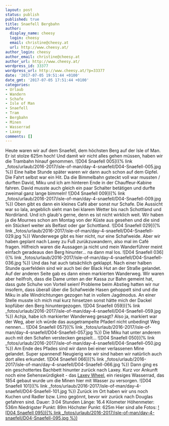 ```yaml
---
layout: post
status: publish
published: true
title: Snaefell Bergbahn
author:
  display_name: cheesy
  login: cheesy
  email: christine@cheesy.at
  url: http://www.cheesy.at/
author_login: cheesy
author_email: christine@cheesy.at
author_url: http://www.cheesy.at/
wordpress_id: 33377
wordpress_url: http://www.cheesy.at/?p=33377
date: '2017-07-05 19:51:44 +0100'
date_gmt: '2017-07-05 17:51:44 +0100'
categories:
- Urlaub
- Wandern
- Schafe
- Isle of Man
- Snaefell
- Tram
- Bergbahn
- Minen
- Wasserrad
- Laxey
comments: []
---
```

Heute waren wir auf dem Snaefell, dem höchsten Berg auf der Isle of Man. Er ist stolze 625m hoch! Und damit wir nicht alles gehen müssen, haben wir die Trambahn hinauf genommen.
![D04 Snaefell 005]({% link _fotos/urlaub/2016-2017/isle-of-man/day-4-snaefell/D04-Snaefell-005.jpg %})
Eine halbe Stunde später waren wir dann auch schon auf dem Gipfel. Die Fahrt selbst war ein Hit. Da die Bimmelbahn gsteckt voll war mussten / durften David, Miku und ich am hinteren Ende in der Chauffeur-Kabine fahren. David musste auch gleich ein paar Schalter betätigen und durfte zweimal ganz lange bimmeln!
![D04 Snaefell 009]({% link _fotos/urlaub/2016-2017/isle-of-man/day-4-snaefell/D04-Snaefell-009.jpg %})
Oben gibt es dann ein kleines Café aber sonst nur Schafe. Die Aussicht war so lala, angeblich sieht man bei klarem Wetter bis nach Schottland und Nordirland. Und ich glaub's gerne, denn es ist nicht wirklich weit. Wir haben ja die Mournes schon am Montag von der Küste aus gesehen und die sind ein Stückerl weiter als Belfast oder gar Schottland.
![D04 Snaefell 029]({% link _fotos/urlaub/2016-2017/isle-of-man/day-4-snaefell/D04-Snaefell-029.jpg %})
Wanderwege gibt es hier nicht, nur eine Schafweide. Aber wir haben geplant nach Laxey zu Fuß zurükzuwandern, also mal im Café fragen. Hilfreich waren die Aussagen ja nicht und mein Wanderführer meint einfach geradeaus den Berg hinunter... na dann mal los.
![D04 Snaefell 036]({% link _fotos/urlaub/2016-2017/isle-of-man/day-4-snaefell/D04-Snaefell-036.jpg %})
Und das hat auch tatsächlich geklappt. Nach einer halben Stunde querfeldein sind wir auch bei der Black Hut an der Straße gelandet. Auf der anderen Seite gab es dann einen markierten Wanderweg. Wir waren aber heilfroh, dass die Dame unten an der Kassa zur Bahn gemeint hat, dass gute Schuhe von Vorteil seien! Probleme beim Abstieg hatten wir nur insofern, dass überall über die Schafweide Hasen gehoppelt sind und die Miku in alle Windrichtungen gezogen hat in vollem Jagdmodus. An einer Stelle musste ich mich mal kurz hinsetzen sonst hätte mich der Dackel kopfüber den Berg hinuntergezogen.
![D04 Snaefell 059]({% link _fotos/urlaub/2016-2017/isle-of-man/day-4-snaefell/D04-Snaefell-059.jpg %})
Achja, habe ich markierter Wanderweg gesagt? Also ja, markiert war der Weg, aber ich würde das ausgetrampelte Pfaderl nicht unbedingt Weg nennen...
![D04 Snaefell 057]({% link _fotos/urlaub/2016-2017/isle-of-man/day-4-snaefell/D04-Snaefell-057.jpg %})
Die Miku hat unter anderem auch mit den Schafen verstecken gespielt...
![D04 Snaefell 050]({% link _fotos/urlaub/2016-2017/isle-of-man/day-4-snaefell/D04-Snaefell-050.jpg %})
Am Ende des Pfades sind wir dann bei einer verlassenen Mine gelandet. Super spannend! Neugierig wie wir sind haben wir natürlich auch dort alles erkundet.
![D04 Snaefell 066]({% link _fotos/urlaub/2016-2017/isle-of-man/day-4-snaefell/D04-Snaefell-066.jpg %})
Dann ging es ein geschottertes Bachbett hinunter zurück nach Laxey. Kurz vor Ankunft noch eine Sehenswürdigkeit - das [Laxey Wheel](https://en.wikipedia.org/wiki/Laxey_Wheel), ein riesiges Wasserrad, das 1854 gebaut wurde um die Minen hier mit Wasser zu versorgen.
![D04 Snaefell 101]({% link _fotos/urlaub/2016-2017/isle-of-man/day-4-snaefell/D04-Snaefell-101.jpg %})
Zurück im Ort haben wir uns noch Kuchen und Radler bzw. Limo gegönnt, bevor wir zurück nach Douglas gefahren sind.
Dauer: 3:04 Stunden
Länge: 16.4 Kilometer
Höhenmeter: 536m
Niedrigster Punkt: 89m
Höchster Punkt: 625m
Hier sind alle Fotos:
[![D04 Snaefell 095]({% link _fotos/urlaub/2016-2017/isle-of-man/day-4-snaefell/D04-Snaefell-095.jpg %})](http://www.cheesy.at/fotos/urlaub/isle-of-man/day-4-snaefell/)
